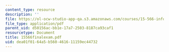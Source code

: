 ```yaml
---
content_type: resource
description: ''
file: https://ol-ocw-studio-app-qa.s3.amazonaws.com/courses/15-566-information-technology-as-an-integrating-force-in-manufacturing-spring-2003/dea01f0164a5b560461611159ec44732_15566finalexam.pdf
file_type: application/pdf
parent_uid: d50156ac-bb1e-17a7-2503-8187ca93caf1
resourcetype: Document
title: 15566finalexam.pdf
uid: dea01f01-64a5-b560-4616-11159ec44732
---
```

